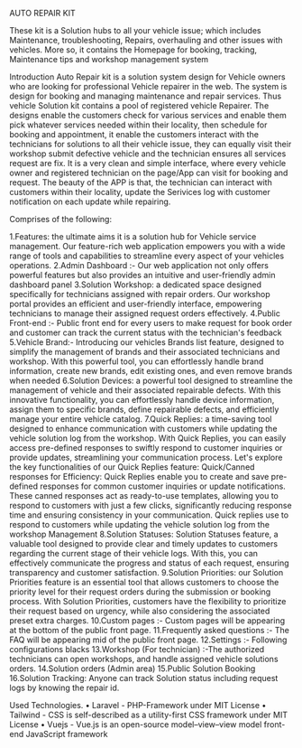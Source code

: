 AUTO REPAIR KIT

These kit is a Solution hubs to all your vehicle issue; which includes Maintenance, troubleshooting, Repairs, overhauling and other issues with vehicles. More so, it contains the Homepage for booking, tracking, Maintenance tips and workshop management system

Introduction Auto Repair kit is a solution system design for Vehicle owners who are looking for professional Vehicle repairer in the web. The system is design for booking and managing maintenance and repair services. Thus vehicle Solution kit contains a pool of registered vehicle Repairer. The designs enable the customers check for various services and enable them pick whatever services needed within their locality, then schedule for booking and appointment, it enable the customers interact with the technicians for solutions to all their vehicle issue, they can equally visit their workshop submit defective vehicle and the technician ensures all services request are fix. It is a very clean and simple interface, where every vehicle owner and registered technician on the page/App can visit for booking and request. The beauty of the APP is that, the technician can interact with customers within their locality, update the Serivices log with customer notification on each update while repairing.

Comprises of the following:

1.Features: the ultimate aims it is a solution hub for Vehicle service management. Our feature-rich web application empowers you with a wide range of tools and capabilities to streamline every aspect of your vehicles operations. 2.Admin Dashboard :- Our web application not only offers powerful features but also provides an intuitive and user-friendly admin dashboard panel 3.Solution Workshop: a dedicated space designed specifically for technicians assigned with repair orders. Our workshop portal provides an efficient and user-friendly interface, empowering technicians to manage their assigned request orders effectively. 4.Public Front-end :- Public front end for every users to make request for book order and customer can track the current status with the technician's feedback 5.Vehicle Brand:- Introducing our vehicles Brands list feature, designed to simplify the management of brands and their associated technicians and workshop. With this powerful tool, you can effortlessly handle brand information, create new brands, edit existing ones, and even remove brands when needed 6.Solution Devices: a powerful tool designed to streamline the management of vehicle and their associated repairable defects. With this innovative functionality, you can effortlessly handle device information, assign them to specific brands, define repairable defects, and efficiently manage your entire vehicle catalog. 7.Quick Replies: a time-saving tool designed to enhance communication with customers while updating the vehicle solution log from the workshop. With Quick Replies, you can easily access pre-defined responses to swiftly respond to customer inquiries or provide updates, streamlining your communication process. Let's explore the key functionalities of our Quick Replies feature: Quick/Canned responses for Efficiency: Quick Replies enable you to create and save pre-defined responses for common customer inquiries or update notifications. These canned responses act as ready-to-use templates, allowing you to respond to customers with just a few clicks, significantly reducing response time and ensuring consistency in your communication. Quick replies use to respond to customers while updating the vehicle solution log from the workshop Management 8.Solution Statuses: Solution Statuses feature, a valuable tool designed to provide clear and timely updates to customers regarding the current stage of their vehicle logs. With this, you can effectively communicate the progress and status of each request, ensuring transparency and customer satisfaction. 9.Solution Priorities: our Solution Priorities feature is an essential tool that allows customers to choose the priority level for their request orders during the submission or booking process. With Solution Priorities, customers have the flexibility to prioritize their request based on urgency, while also considering the associated preset extra charges. 10.Custom pages :- Custom pages will be appearing at the bottom of the public front page. 11.Frequently asked questions :- The FAQ will be appearing mid of the public front page. 12.Settings :- Following configurations blacks 13.Workshop (For technician) :-The authorized technicians can open workshops, and handle assigned vehicle solutions orders. 14.Solution orders (Admin area) 15.Public Solution Booking 16.Solution Tracking: Anyone can track Solution status including request logs by knowing the repair id.

Used Technologies. • Laravel - PHP-Framework under MIT License • Tailwind - CSS is self-described as a utility-first CSS framework under MIT License • Vuejs - Vue.js is an open-source model–view–view model front-end JavaScript framework
